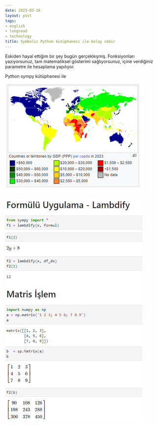 ```yaml
---
date: 2023-03-16
layout: post
tags:
- english
- longread
- technology
title: Symbolic Python kütüphanesi ile kolay cebir
---
```


Eskiden hayal ettiğim bir şey bugün gerçekleşmiş. Fonksiyonları yazıyorsunuz, tam matematiksel gösterimi sağlıyorsunuz, içine verdiğiniz parametre ile hesaplama yapılıyor.

Python sympy kütüphanesi ile

[![](/images/image.png)](https://suatatan.wordpress.com/wp-content/uploads/2023/03/image.png)

[![](/images/image-1.png)](https://suatatan.wordpress.com/wp-content/uploads/2023/03/image-1.png)
